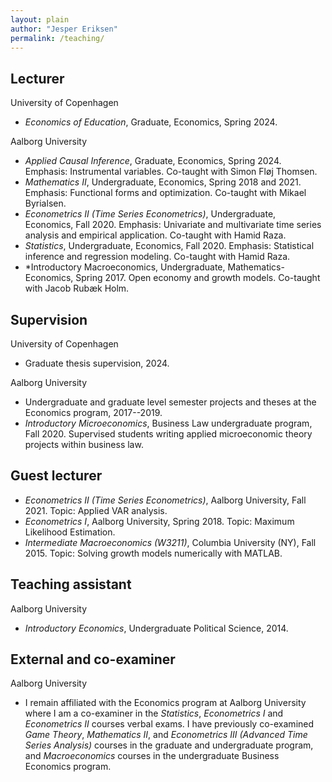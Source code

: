 ```yaml
---
layout: plain
author: "Jesper Eriksen"
permalink: /teaching/
---
```



## Lecturer  

University of Copenhagen 

- *Economics of Education*, Graduate, Economics, Spring 2024. 

Aalborg University

- *Applied Causal Inference*, Graduate, Economics, Spring 2024. Emphasis: Instrumental variables. Co-taught with Simon Fløj Thomsen. 
- *Mathematics II*, Undergraduate, Economics, Spring 2018 and 2021. Emphasis: Functional forms and optimization. Co-taught with Mikael Byrialsen. 
- *Econometrics II (Time Series Econometrics)*,  Undergraduate, Economics, Fall 2020. Emphasis: Univariate and multivariate time series analysis and empirical application. Co-taught with Hamid Raza. 
- *Statistics*,  Undergraduate, Economics, Fall 2020. Emphasis: Statistical inference and regression modeling. Co-taught with Hamid Raza. 
- *Introductory Macroeconomics,  Undergraduate, Mathematics-Economics, Spring 2017. Open economy and growth models. Co-taught with Jacob Rubæk Holm. 

## Supervision

University of Copenhagen

- Graduate thesis supervision, 2024. 

Aalborg University 

- Undergraduate and graduate level semester projects and theses at the Economics program,  2017--2019. 
- *Introductory Microeconomics*, Business Law undergraduate program, Fall 2020. Supervised students writing applied microeconomic theory projects within business law.

## Guest lecturer

- *Econometrics II (Time Series Econometrics)*, Aalborg University, Fall 2021. Topic: Applied VAR analysis.  
- *Econometrics I*, Aalborg University, Spring 2018. Topic: Maximum Likelihood Estimation.  
- *Intermediate Macroeconomics (W3211)*,  Columbia University (NY), Fall 2015. Topic: Solving growth models numerically with MATLAB. 

## Teaching assistant 

Aalborg University 

- *Introductory Economics*, Undergraduate Political Science, 2014. 

## External and co-examiner 

Aalborg University 

- I remain affiliated with the Economics program at Aalborg University where I am a co-examiner in the *Statistics*, *Econometrics I* and *Econometrics II* courses verbal exams. I have previously co-examined *Game Theory*, *Mathematics II*, and *Econometrics III (Advanced Time Series Analysis)*  courses in the graduate and undergraduate program, and *Macroeconomics* courses in the undergraduate Business Economics program. 